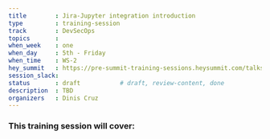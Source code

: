```yaml
---
title        : Jira-Jupyter integration introduction 
type         : training-session
track        : DevSecOps
topics       : 
when_week    : one
when_day     : 5th - Friday
when_time    : WS-2
hey_summit   : https://pre-summit-training-sessions.heysummit.com/talks/jira-jupyter-notebooks-integration/
session_slack:
status       : draft           # draft, review-content, done
description  : TBD
organizers   : Dinis Cruz
---
```


### This training session will cover:


